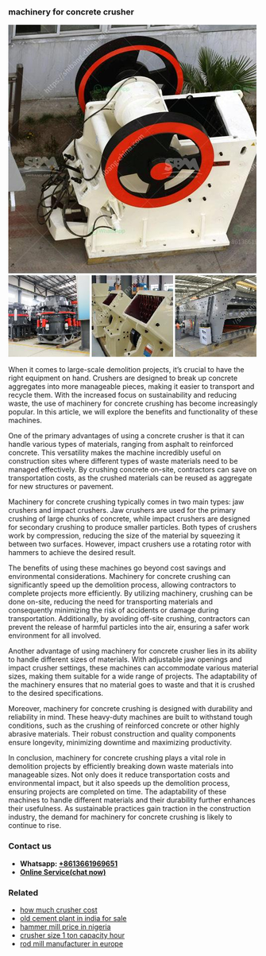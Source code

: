 <h3>machinery for concrete crusher</h3><img src='1708663336.jpg' alt=''><p>When it comes to large-scale demolition projects, it’s crucial to have the right equipment on hand. Crushers are designed to break up concrete aggregates into more manageable pieces, making it easier to transport and recycle them. With the increased focus on sustainability and reducing waste, the use of machinery for concrete crushing has become increasingly popular. In this article, we will explore the benefits and functionality of these machines.</p><p>One of the primary advantages of using a concrete crusher is that it can handle various types of materials, ranging from asphalt to reinforced concrete. This versatility makes the machine incredibly useful on construction sites where different types of waste materials need to be managed effectively. By crushing concrete on-site, contractors can save on transportation costs, as the crushed materials can be reused as aggregate for new structures or pavement.</p><p>Machinery for concrete crushing typically comes in two main types: jaw crushers and impact crushers. Jaw crushers are used for the primary crushing of large chunks of concrete, while impact crushers are designed for secondary crushing to produce smaller particles. Both types of crushers work by compression, reducing the size of the material by squeezing it between two surfaces. However, impact crushers use a rotating rotor with hammers to achieve the desired result.</p><p>The benefits of using these machines go beyond cost savings and environmental considerations. Machinery for concrete crushing can significantly speed up the demolition process, allowing contractors to complete projects more efficiently. By utilizing machinery, crushing can be done on-site, reducing the need for transporting materials and consequently minimizing the risk of accidents or damage during transportation. Additionally, by avoiding off-site crushing, contractors can prevent the release of harmful particles into the air, ensuring a safer work environment for all involved.</p><p>Another advantage of using machinery for concrete crusher lies in its ability to handle different sizes of materials. With adjustable jaw openings and impact crusher settings, these machines can accommodate various material sizes, making them suitable for a wide range of projects. The adaptability of the machinery ensures that no material goes to waste and that it is crushed to the desired specifications.</p><p>Moreover, machinery for concrete crushing is designed with durability and reliability in mind. These heavy-duty machines are built to withstand tough conditions, such as the crushing of reinforced concrete or other highly abrasive materials. Their robust construction and quality components ensure longevity, minimizing downtime and maximizing productivity.</p><p>In conclusion, machinery for concrete crushing plays a vital role in demolition projects by efficiently breaking down waste materials into manageable sizes. Not only does it reduce transportation costs and environmental impact, but it also speeds up the demolition process, ensuring projects are completed on time. The adaptability of these machines to handle different materials and their durability further enhances their usefulness. As sustainable practices gain traction in the construction industry, the demand for machinery for concrete crushing is likely to continue to rise.</p><h3>Contact us</h3><ul><li><strong>Whatsapp:&nbsp;<a href="https://wa.me/8613661969651">+8613661969651</a></strong></li><li><a href="https://swt.shibang-china.com/?git&amp;zhl&amp;machinery for concrete crusher"><strong>Online Service(chat now)</strong></a></li></ul><h3>Related</h3><ul><li><a href='how much crusher cost.md'>how much crusher cost</a></li><li><a href='old cement plant in india for sale.md'>old cement plant in india for sale</a></li><li><a href='hammer mill price in nigeria.md'>hammer mill price in nigeria</a></li><li><a href='crusher size 1 ton capacity hour.md'>crusher size 1 ton capacity hour</a></li><li><a href='rod mill manufacturer in europe.md'>rod mill manufacturer in europe</a></li></ul>